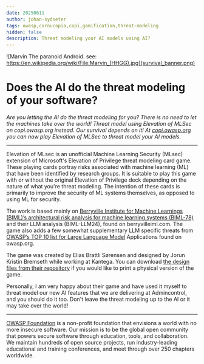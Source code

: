 ```yaml
---
date: 20250611
author: johan-sydseter
tags: owasp,cornucopia,copi,gamification,threat-modeling
hidden: false
description: Threat modeling your AI models using AI?
---
```

![Marvin The paranoid Android. see: https://en.wikipedia.org/wiki/File:Marvin_(HHGG).jpg](survival_banner.png)

# Does the AI do the threat modeling of your software?

_Are you letting the AI do the threat modeling for you? There is no need to let the machines take over the world! Threat model using Elevation of MLSec on copi.owasp.org instead. Our survival depends on it! At [copi.owasp.org](https://copi.owasp.org) you can now play Elevation of MLSec to threat model your AI models._

----------------------------------------------------------------------------------------------------------------------------------------------------------------------------------------------

Elevation of MLsec is an unofficial Machine Learning Security (MLsec) extension of Microsoft's Elevation of Privilege threat modeling card game. These playing cards portray risks associated with machine learning (ML) that have been identified by research groups. It is suitable to play this game with or without the original Elevation of Privilege deck depending on the nature of what you're threat modeling. The intention of these cards is primarily to improve the security of ML systems themselves, as opposed to using ML for security.

The work is based mainly on [Berryville Institute for Machine Learnings (BIML)’s architectural risk analysis for machine learning systems (BIML-78)](https://berryvilleiml.com/results/ "[external]") and their LLM analysis (BIML-LLM24), found on berryvilleiml.com. The game also adds a few somewhat supplementary LLM specific threats from [OWASP’s TOP 10 list for Large Language Model](https://owasp.org/www-project-top-10-for-large-language-model-applications/ "[external]") Applications found on owasp.org.

The game was created by Elias Brattli Sørensen and designed by Jorun Kristin Bremseth while working at Kantega. You can download [the design files from their repository](https://github.com/kantega/elevation-of-mlsec "[external]") if you would like to print a physical version of the game.

Personally, I am very happy about their game and have used it myself to threat model our new AI features that we are delivering at Admincontrol, and you should do it too. Don't leave the threat modeling up to the AI or it may take over the world!

----------------------------------------------------------------------------------------------------------------------------------------------------------------------------------------------
[OWASP Foundation](https://owasp.org "[external]") is a non-profit foundation that envisions a world with no more insecure software. Our mission is to be the global open community that powers secure software through education, tools, and collaboration. We maintain hundreds of open source projects, run industry-leading educational and training conferences, and meet through over 250 chapters worldwide.
